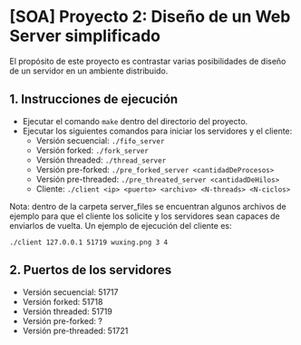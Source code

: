 # [SOA] Proyecto 2: Diseño de un Web Server simplificado

El propósito de este proyecto es contrastar varias posibilidades de diseño de un servidor en un ambiente distribuido.

## 1. Instrucciones de ejecución

- Ejecutar el comando `make` dentro del directorio del proyecto.
- Ejecutar los siguientes comandos para iniciar los servidores y el cliente:
  - Versión secuencial: `./fifo_server`
  - Versión forked: `./fork_server`
  - Versión threaded: `./thread_server`
  - Versión pre-forked: `./pre_forked_server <cantidadDeProcesos>`
  - Versión pre-threaded: `./pre_threated_server <cantidadDeHilos>`
  - Cliente: `./client <ip> <puerto> <archivo> <N-threads> <N-ciclos>`

Nota: dentro de la carpeta server_files se encuentran algunos archivos de ejemplo para que el cliente los solicite y los servidores sean capaces de enviarlos de vuelta. Un ejemplo de ejecución del cliente es:

```./client 127.0.0.1 51719 wuxing.png 3 4```

## 2. Puertos de los servidores
- Versión secuencial: 51717
- Versión forked: 51718
- Versión threaded: 51719
- Versión pre-forked: ?
- Versión pre-threaded: 51721